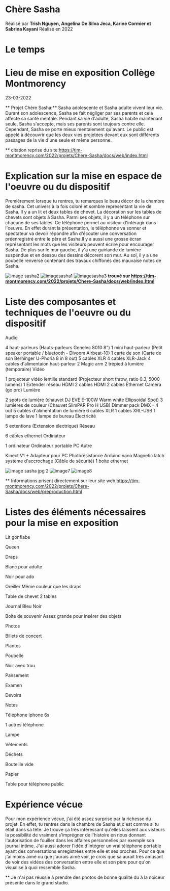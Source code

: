 

# Chère Sasha


Réalisé par **Trish Nguyen, Angelina De Silva Jeca, Karine Cormier et Sabrina Kayani**
Réalisé en 2022


# Le temps
# Lieu de mise en exposition Collège Montmorency
23-03-2022


** Projet Chère Sasha:** Sasha adolescente et Sasha adulte vivent leur vie. Durant son adolescence, Sasha se fait négliger par ses parents et cela affecte sa santé mentale. Pendant sa vie d'adulte, Sasha habite maintenant seule, Sasha s'accepte, mais ses parents sont toujours contre elle. Cependant, Sasha se porte mieux mentalement qu'avant. Le public est appelé à découvrir que les deux vies projetées devant eux sont différents passages de la vie d'une seule et même personne.

** citation reprise du site:https://tim-montmorency.com/2022/projets/Chere-Sasha/docs/web/index.html





# Explication sur la mise en espace de l'oeuvre ou du dispositif

Premièrement lorsque tu rentres, tu remarques le beau décor de la chambre de sasha. Cet univers à la fois coloré et sombre représentant la vie de Sasha. Il y a un lit et deux tables de chevet. La décoration sur les tables de chevets sont objets à Sasha. Parmi ses objets, il y a un téléphone sur chacune de ses tables. Ce téléphone permet au visiteur d'intéragir dans l'oeuvre. En effet durant la présentation, le téléphonne va sonner et spectateur va devoir répondre afin d'écouter une conversation préenregistré entre le père et Sasha.Il y a aussi une grosse écran représentant les mots que les visiteurs peuvent écrire pour encourager Sasha. De plus sur le mur gauche, il y'a une guirlande de lumière suspendue et en dessou des dessins décorent son mur. Au sol, il y a une poubelle renversé contenant des travaux chiffonés des mauvaise notes de Sasha. 


![image sasha2](medias/photos/chere_sasha_lit.jpg)
![imagesasha1](medias/photos/chere_sasha_table_chevet_gauche.jpg)
![imagesasha3](medias/photos/jw-chambre_decors_01.jpg)
**trouvé sur https://tim-montmorency.com/2022/projets/Chere-Sasha/docs/web/index.html**





# Liste des composantes et techniques de l'oeuvre ou du dispositif 

Audio

4 haut-parleurs (Hauts-parleurs Genelec 8010 8")
1 mini haut-parleur (Petit speaker portable / bluetooth - Divoom Airbeat-10)
1 carte de son (Carte de son Berhinger U-Phoria 8 in 8 out)
5 cables XLR
4 cables XLR-Jack
4 cables d'alimentaion haut-parleur
2 Magic arm
2 trépied à lumière (temporaire)
Vidéo

1 projecteur vidéo lentille standard (Projecteur short throw, ratio 0.3, 5000 lumens)
1 Extender réseau HDMI
2 cables HDMI
2 cables Ethernet
Caméra (go pro)
Lumière

2 spots de lumière (chauvet DJ EVE E-100W Warm white Ellipsoidal Spot)
3 lumières de couleur (Chauvet SlimPAR Pro H USB)
Dimmer pack DMX - 4 out
5 cables d'alimentation de lumière
6 cables XLR
1 cables XRL-USB
1 lampe de lave
1 lampe de bureau
Électricité

5 extentions (Extension électrique)
Réseau

6 câbles ethernet
Ordinateur

1 ordinateur
Ordinateur portable PC
Autre

Kinect V1 + Adapteur pour PC
Photorésistance
Arduino nano
Magnetic latch
système d'accrochage (Câble de sécurité)
1 boite ethernet

![image sasha jpg 2](medias/photos/chere_sasha_kinect.jpg)
![image7](medias/photos/chere_sasha_ordinateur.jpg)
![image8](medias/photos/chere_sasha_haut_parleur.jpg)

** Informations prisent directement sur leur site web https://tim-montmorency.com/2022/projets/Chere-Sasha/docs/web/preproduction.html
# Listes des éléments nécessaires pour la mise en exposition

Lit gonflabe

Queen

Draps

Blanc pour adulte

Noir pour ado

Oreiller
Même couleur que les draps

Table de chevet
2 tables

Journal
Bleu
Noir

Boite de souvenir
Assez grande pour insérer des objets

Photos

Billets de concert

Plantes

Poubelle

Noir avec trou

Pansement

Examen

Devoirs

Notes

Téléphone
Iphone 6s

1 autres téléphone

Lampe

Vêtements

Déchets

Bouteille vide

Papier

Table pour téléphone public

# Expérience vécue 

Pour mon expérience vécue, j'ai été assez surprise par la richesse du projet. En effet, tu rentres dans la chambre de Sasha et c'est comme si tu était dans sa tête.
Je trouve ça très intéressant qu'elles laissent aux visteurs la possibilité de vraiment s'imprégner de l'histoire en nous donnant l'autorisation de fouiller dans les affaires personnelles par exemple son journal intime. J'ai aussi adorer l'idée d'intégrer un vrai téléphone portable ayant des conversations enregistrées entre elle et ses proches. Pour ce que j'ai moins aimé ou que j'aurais aimé voir, je crois que sa aurait très amusant de voir des vidéos des conversation entre elle et son père pour qu'on visualise à quoi ressemble Sasha.


** Je n'ai pas réussie à prendre des photos de bonne qualité du à la noiceur présente dans le grand studio.
